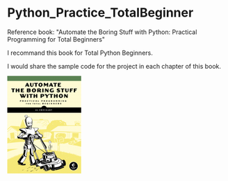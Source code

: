 # Python_Practice_TotalBeginner
 
Reference book: "Automate the Boring Stuff with Python: Practical Programming for Total Beginners"

I recommand this book for Total Python Beginners.

I would share the sample code for the project in each chapter of this book.

![image](https://github.com/YingchuLo/Python_practice/blob/master/automate_small_cover.png)
   
